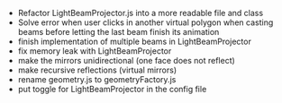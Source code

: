 - Refactor LightBeamProjector.js into a more readable file and class
- Solve error when user clicks in another virtual polygon when casting beams before letting the last beam finish its animation
- finish implementation of multiple beams in LightBeamProjector
- fix memory leak with LightBeamProjector
- make the mirrors unidirectional (one face does not reflect)
- make recursive reflections (virtual mirrors)
- rename geometry.js to geometryFactory.js
- put toggle for LightBeamProjector in the config file
